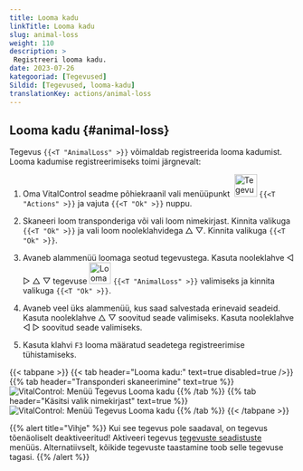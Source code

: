 ```yaml
---
title: Looma kadu
linkTitle: Looma kadu
slug: animal-loss
weight: 110
description: >
 Registreeri looma kadu.
date: 2023-07-26
kategooriad: [Tegevused]
Sildid: [Tegevused, looma-kadu]
translationKey: actions/animal-loss
---
```


## Looma kadu {#animal-loss}

Tegevus `{{<T "AnimalLoss" >}}` võimaldab registreerida looma kadumist. Looma kadumise registreerimiseks toimi järgnevalt:

1. Oma VitalControl seadme põhiekraanil vali menüüpunkt &nbsp;<img src="/icons/actions.svg" width="40" align="bottom" alt="Tegevused" /> `{{<T "Actions" >}}` ja vajuta `{{<T "Ok" >}}` nuppu.

2. Skaneeri loom transponderiga või vali loom nimekirjast. Kinnita valikuga `{{<T "Ok" >}}` ja vali loom nooleklahvidega △ ▽. Kinnita valikuga `{{<T "Ok" >}}`.

3. Avaneb alammenüü loomaga seotud tegevustega. Kasuta nooleklahve ◁ ▷ △ ▽ tegevuse <img src="/icons/actions/animal-loss.svg" width="38" align="bottom" alt="Looma kadu" /> `{{<T "AnimalLoss" >}}` valimiseks ja kinnita valikuga `{{<T "Ok" >}}`.

4. Avaneb veel üks alammenüü, kus saad salvestada erinevaid seadeid. Kasuta nooleklahve △ ▽ soovitud seade valimiseks. Kasuta nooleklahve ◁ ▷ soovitud seade valimiseks.

5. Kasuta klahvi `F3` looma määratud seadetega registreerimise tühistamiseks.

{{< tabpane >}}
{{< tab header="Looma kadu:" text=true disabled=true />}}
{{% tab header="Transponderi skaneerimine" text=true %}}
![VitalControl: Menüü Tegevus Looma kadu](../images/animalloss-scan.png "Registreeri looma kadu")
{{% /tab %}}
{{% tab header="Käsitsi valik nimekirjast" text=true %}}
![VitalControl: Menüü Tegevus Looma kadu](../images/animalloss.png "Registreeri looma kadu")
{{% /tab %}}
{{< /tabpane >}}

{{% alert title="Vihje" %}}
Kui see tegevus pole saadaval, on tegevus tõenäoliselt deaktiveeritud! Aktiveeri tegevus [tegevuste seadistuste](../setting/) menüüs. Alternatiivselt, kõikide tegevuste taastamine toob selle tegevuse tagasi.
{{% /alert %}}
